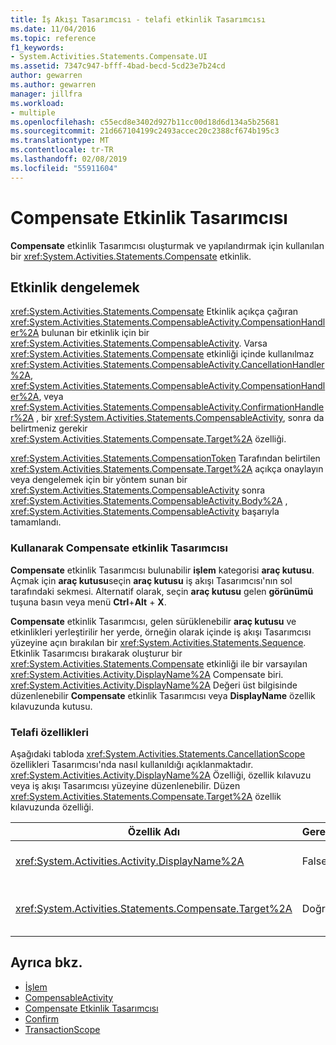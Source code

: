 ```yaml
---
title: İş Akışı Tasarımcısı - telafi etkinlik Tasarımcısı
ms.date: 11/04/2016
ms.topic: reference
f1_keywords:
- System.Activities.Statements.Compensate.UI
ms.assetid: 7347c947-bfff-4bad-becd-5cd23e7b24cd
author: gewarren
ms.author: gewarren
manager: jillfra
ms.workload:
- multiple
ms.openlocfilehash: c55ecd8e3402d927b11cc00d18d6d134a5b25681
ms.sourcegitcommit: 21d667104199c2493accec20c2388cf674b195c3
ms.translationtype: MT
ms.contentlocale: tr-TR
ms.lasthandoff: 02/08/2019
ms.locfileid: "55911604"
---
```

# <a name="compensate-activity-designer"></a>Compensate Etkinlik Tasarımcısı

**Compensate** etkinlik Tasarımcısı oluşturmak ve yapılandırmak için kullanılan bir <xref:System.Activities.Statements.Compensate> etkinlik.

## <a name="the-compensate-activity"></a>Etkinlik dengelemek

<xref:System.Activities.Statements.Compensate> Etkinlik açıkça çağıran <xref:System.Activities.Statements.CompensableActivity.CompensationHandler%2A> bulunan bir etkinlik için bir <xref:System.Activities.Statements.CompensableActivity>. Varsa <xref:System.Activities.Statements.Compensate> etkinliği içinde kullanılmaz <xref:System.Activities.Statements.CompensableActivity.CancellationHandler%2A>, <xref:System.Activities.Statements.CompensableActivity.CompensationHandler%2A>, veya <xref:System.Activities.Statements.CompensableActivity.ConfirmationHandler%2A> , bir <xref:System.Activities.Statements.CompensableActivity>, sonra da belirtmeniz gerekir <xref:System.Activities.Statements.Compensate.Target%2A> özelliği.

<xref:System.Activities.Statements.CompensationToken> Tarafından belirtilen <xref:System.Activities.Statements.Compensate.Target%2A> açıkça onaylayın veya dengelemek için bir yöntem sunan bir <xref:System.Activities.Statements.CompensableActivity> sonra <xref:System.Activities.Statements.CompensableActivity.Body%2A> , <xref:System.Activities.Statements.CompensableActivity> başarıyla tamamlandı.

### <a name="using-the-compensate-activity-designer"></a>Kullanarak Compensate etkinlik Tasarımcısı

**Compensate** etkinlik Tasarımcısı bulunabilir **işlem** kategorisi **araç kutusu**. Açmak için **araç kutusu**seçin **araç kutusu** iş akışı Tasarımcısı'nın sol tarafındaki sekmesi. Alternatif olarak, seçin **araç kutusu** gelen **görünümü** tuşuna basın veya menü **Ctrl**+**Alt** + **X**.

**Compensate** etkinlik Tasarımcısı, gelen sürüklenebilir **araç kutusu** ve etkinlikleri yerleştirilir her yerde, örneğin olarak içinde iş akışı Tasarımcısı yüzeyine açın bırakılan bir <xref:System.Activities.Statements.Sequence>. Etkinlik Tasarımcısı bırakarak oluşturur bir <xref:System.Activities.Statements.Compensate> etkinliği ile bir varsayılan <xref:System.Activities.Activity.DisplayName%2A> Compensate biri. <xref:System.Activities.Activity.DisplayName%2A> Değeri üst bilgisinde düzenlenebilir **Compensate** etkinlik Tasarımcısı veya **DisplayName** özellik kılavuzunda kutusu.

### <a name="the-compensate-properties"></a>Telafi özellikleri

Aşağıdaki tabloda <xref:System.Activities.Statements.CancellationScope> özellikleri Tasarımcısı'nda nasıl kullanıldığı açıklanmaktadır. <xref:System.Activities.Activity.DisplayName%2A> Özelliği, özellik kılavuzu veya iş akışı Tasarımcısı yüzeyine düzenlenebilir. Düzen <xref:System.Activities.Statements.Compensate.Target%2A> özellik kılavuzunda özelliği.

|Özellik Adı|Gerekli|Kullanım|
|-|--------------|-|
|<xref:System.Activities.Activity.DisplayName%2A>|False|İsteğe bağlı kolay adı belirtir <xref:System.Activities.Statements.Compensate> etkinlik. Compensate varsayılandır.|
|<xref:System.Activities.Statements.Compensate.Target%2A>|Doğru|Belirtir <xref:System.Activities.InArgument%601> içeren <xref:System.Activities.Statements.CompensationToken> bu <xref:System.Activities.Statements.Compensate> etkinlik.|

## <a name="see-also"></a>Ayrıca bkz.

- [İşlem](../workflow-designer/transaction-activity-designers.md)
- [CompensableActivity](../workflow-designer/compensableactivity-activity-designer.md)
- [Compensate Etkinlik Tasarımcısı](../workflow-designer/compensate-activity-designer.md)
- [Confirm](../workflow-designer/confirm-activity-designer.md)
- [TransactionScope](../workflow-designer/transactionscope-activity-designer.md)